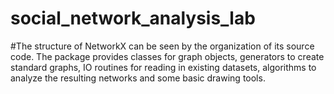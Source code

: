 # social_network_analysis_lab
#The structure of NetworkX can be seen by the organization of its source code. The package provides classes for graph objects, generators to create standard graphs, IO routines for reading in existing datasets, algorithms to analyze the resulting networks and some basic drawing tools.
